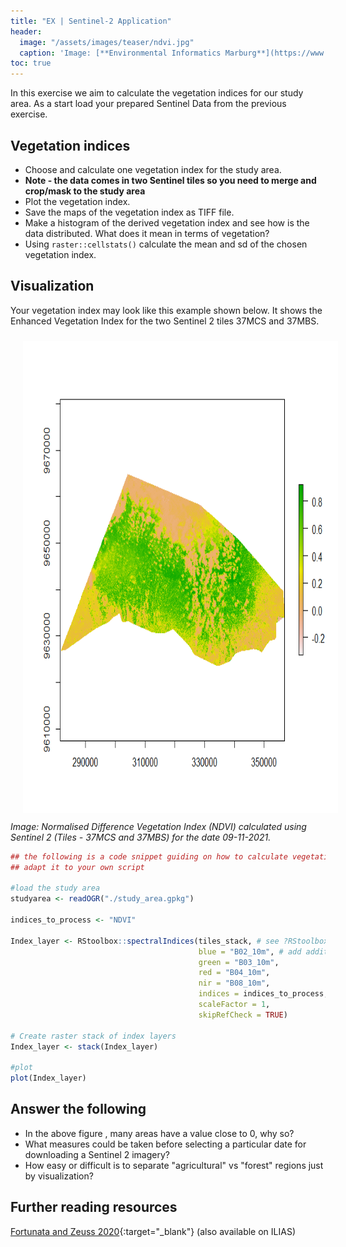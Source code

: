 ```yaml
---
title: "EX | Sentinel-2 Application"
header:
  image: "/assets/images/teaser/ndvi.jpg"
  caption: 'Image: [**Environmental Informatics Marburg**](https://www.uni-marburg.de/en/fb19/disciplines/physisch/environmentalinformatics){:target="_blank"}'
toc: true 
---
```


In this exercise we aim to calculate the vegetation indices for our study area.
As a start load your prepared Sentinel Data from the previous exercise.

## Vegetation indices 

* Choose and calculate one vegetation index for the study area.
* <b> Note - the data comes in two Sentinel tiles so you need to merge and crop/mask to the study area </b>
* Plot the vegetation index.
* Save the maps of the vegetation index as TIFF file.
* Make a histogram of the derived vegetation index and see how is the data distributed. What does it mean in terms of vegetation?
* Using `raster::cellstats()` calculate the mean and sd of the chosen vegetation index. 

## Visualization
Your vegetation index may look like this example shown below. It shows the Enhanced Vegetation Index for the two Sentinel 2 tiles 37MCS and 37MBS.

<img src="ndvi_sentinel_2.png" width="1280" height="755" align="centre" vspace="10" hspace="20">
<i>Image: Normalised Difference Vegetation Index (NDVI) calculated using Sentinel 2 (Tiles - 37MCS and 37MBS) for the date 09-11-2021.</i>


```r
## the following is a code snippet guiding on how to calculate vegetation indices
## adapt it to your own script

#load the study area
studyarea <- readOGR("./study_area.gpkg") 

indices_to_process <- "NDVI" 

Index_layer <- RStoolbox::spectralIndices(tiles_stack, # see ?RStoolbox::spectralIndices for available indices and the required bands
                                          blue = "B02_10m", # add additional bands here if they are required for other vegetation indices
                                          green = "B03_10m",
                                          red = "B04_10m",
                                          nir = "B08_10m",
                                          indices = indices_to_process,
                                          scaleFactor = 1,
                                          skipRefCheck = TRUE)

# Create raster stack of index layers
Index_layer <- stack(Index_layer) 

#plot 
plot(Index_layer)

```


## Answer the following

* In the above figure , many areas have a value close to 0, why so?
* What measures could be taken before selecting a particular date for downloading a Sentinel 2 imagery?
* How easy or difficult is to separate "agricultural" vs "forest" regions just by visualization?

## Further reading resources 
[Fortunata and Zeuss 2020](https://link.springer.com/chapter/10.1007/978-3-030-76374-9_3){:target="_blank"} (also available on ILIAS)

 